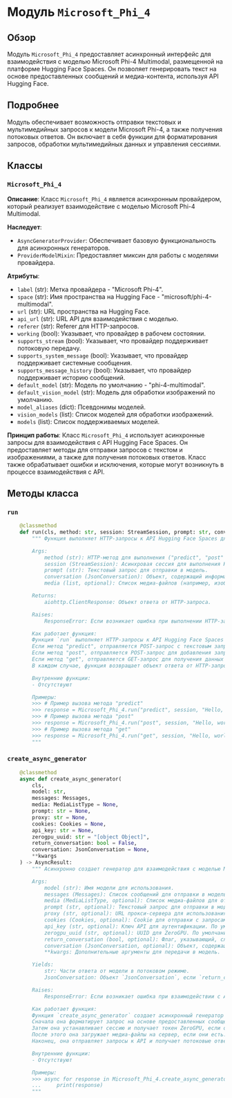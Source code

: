 # Модуль `Microsoft_Phi_4`

## Обзор

Модуль `Microsoft_Phi_4` предоставляет асинхронный интерфейс для взаимодействия с моделью Microsoft Phi-4 Multimodal, размещенной на платформе Hugging Face Spaces. Он позволяет генерировать текст на основе предоставленных сообщений и медиа-контента, используя API Hugging Face.

## Подробнее

Модуль обеспечивает возможность отправки текстовых и мультимедийных запросов к модели Microsoft Phi-4, а также получения потоковых ответов. Он включает в себя функции для форматирования запросов, обработки мультимедийных данных и управления сессиями.

## Классы

### `Microsoft_Phi_4`

**Описание**: Класс `Microsoft_Phi_4` является асинхронным провайдером, который реализует взаимодействие с моделью Microsoft Phi-4 Multimodal.

**Наследует**:
- `AsyncGeneratorProvider`: Обеспечивает базовую функциональность для асинхронных генераторов.
- `ProviderModelMixin`: Предоставляет миксин для работы с моделями провайдера.

**Атрибуты**:
- `label` (str): Метка провайдера - "Microsoft Phi-4".
- `space` (str): Имя пространства на Hugging Face - "microsoft/phi-4-multimodal".
- `url` (str): URL пространства на Hugging Face.
- `api_url` (str): URL API для взаимодействия с моделью.
- `referer` (str): Referer для HTTP-запросов.
- `working` (bool): Указывает, что провайдер в рабочем состоянии.
- `supports_stream` (bool): Указывает, что провайдер поддерживает потоковую передачу.
- `supports_system_message` (bool): Указывает, что провайдер поддерживает системные сообщения.
- `supports_message_history` (bool): Указывает, что провайдер поддерживает историю сообщений.
- `default_model` (str): Модель по умолчанию - "phi-4-multimodal".
- `default_vision_model` (str): Модель для обработки изображений по умолчанию.
- `model_aliases` (dict): Псевдонимы моделей.
- `vision_models` (list): Список моделей для обработки изображений.
- `models` (list): Список поддерживаемых моделей.

**Принцип работы**:
Класс `Microsoft_Phi_4` использует асинхронные запросы для взаимодействия с API Hugging Face Spaces. Он предоставляет методы для отправки запросов с текстом и изображениями, а также для получения потоковых ответов. Класс также обрабатывает ошибки и исключения, которые могут возникнуть в процессе взаимодействия с API.

## Методы класса

### `run`

```python
    @classmethod
    def run(cls, method: str, session: StreamSession, prompt: str, conversation: JsonConversation, media: list = None):
        """ Функция выполняет HTTP-запросы к API Hugging Face Spaces для взаимодействия с моделью Microsoft Phi-4 Multimodal.

        Args:
            method (str): HTTP-метод для выполнения ("predict", "post" или "get").
            session (StreamSession): Асинхровая сессия для выполнения HTTP-запросов.
            prompt (str): Текстовый запрос для отправки в модель.
            conversation (JsonConversation): Объект, содержащий информацию о текущем сеансе разговора.
            media (list, optional): Список медиа-файлов (например, изображений) для отправки в модель. По умолчанию `None`.

        Returns:
            aiohttp.ClientResponse: Объект ответа от HTTP-запроса.

        Raises:
            ResponseError: Если возникает ошибка при выполнении HTTP-запроса.

        Как работает функция:
        Функция `run` выполняет HTTP-запросы к API Hugging Face Spaces в зависимости от указанного метода.
        Если метод "predict", отправляется POST-запрос с текстовым запросом и медиа-файлами.
        Если метод "post", отправляется POST-запрос для добавления запроса в очередь.
        Если метод "get", отправляется GET-запрос для получения данных из очереди.
        В каждом случае, функция возвращает объект ответа от HTTP-запроса.

        Внутренние функции:
        - Отсутствуют

        Примеры:
        >>> # Пример вызова метода "predict"
        >>> response = Microsoft_Phi_4.run("predict", session, "Hello, world!", conversation, media=[...])
        >>> # Пример вызова метода "post"
        >>> response = Microsoft_Phi_4.run("post", session, "Hello, world!", conversation, media=[...])
        >>> # Пример вызова метода "get"
        >>> response = Microsoft_Phi_4.run("get", session, "Hello, world!", conversation)
        """
```

### `create_async_generator`

```python
    @classmethod
    async def create_async_generator(
        cls,
        model: str,
        messages: Messages,
        media: MediaListType = None,
        prompt: str = None,
        proxy: str = None,
        cookies: Cookies = None,
        api_key: str = None,
        zerogpu_uuid: str = "[object Object]",
        return_conversation: bool = False,
        conversation: JsonConversation = None,
        **kwargs
    ) -> AsyncResult:
        """ Асинхронно создает генератор для взаимодействия с моделью Microsoft Phi-4 Multimodal.

        Args:
            model (str): Имя модели для использования.
            messages (Messages): Список сообщений для отправки в модель.
            media (MediaListType, optional): Список медиа-файлов для отправки в модель. По умолчанию `None`.
            prompt (str, optional): Текстовый запрос для отправки в модель. По умолчанию `None`.
            proxy (str, optional): URL прокси-сервера для использования. По умолчанию `None`.
            cookies (Cookies, optional): Cookie для отправки с запросами. По умолчанию `None`.
            api_key (str, optional): Ключ API для аутентификации. По умолчанию `None`.
            zerogpu_uuid (str, optional): UUID для ZeroGPU. По умолчанию "[object Object]".
            return_conversation (bool, optional): Флаг, указывающий, следует ли возвращать объект `conversation`. По умолчанию `False`.
            conversation (JsonConversation, optional): Объект, содержащий информацию о текущем сеансе разговора. По умолчанию `None`.
            **kwargs: Дополнительные аргументы для передачи в модель.

        Yields:
            str: Части ответа от модели в потоковом режиме.
            JsonConversation: Объект `JsonConversation`, если `return_conversation` установлен в `True`.

        Raises:
            ResponseError: Если возникает ошибка при взаимодействии с API.

        Как работает функция:
        Функция `create_async_generator` создает асинхронный генератор для взаимодействия с моделью Microsoft Phi-4 Multimodal.
        Сначала она форматирует запрос на основе предоставленных сообщений и медиа-контента.
        Затем она устанавливает сессию и получает токен ZeroGPU, если он не предоставлен.
        После этого она загружает медиа-файлы на сервер, если они есть.
        Наконец, она отправляет запросы к API и получает потоковые ответы, которые возвращаются через генератор.

        Внутренние функции:
        - Отсутствуют

        Примеры:
        >>> async for response in Microsoft_Phi_4.create_async_generator(model="phi-4-multimodal", messages=[...], media=[...]):
        ...     print(response)
        """